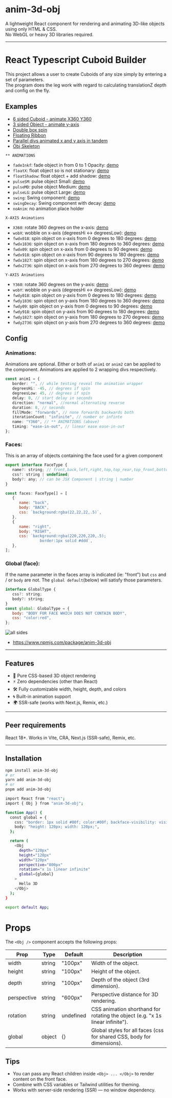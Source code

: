 # anim-3d-obj

A lightweight React component for rendering and animating 3D-like objects using only HTML & CSS.  
No WebGL or heavy 3D libraries required.

---

# React Typescript Cuboid Builder

This project allows a user to create Cuboids of any size simply by entering a set of parameters.  
The program does the leg work with regard to calculating translationZ depth and config on the fly.

## Examples

-  [6 sided Cuboid - animate X360 Y360](https://codesandbox.io/s/anim-3d-obj-all-sides-simple-bf67yg-tzr2v6)
-  [3 sided Object - animate y-axis](https://codesandbox.io/s/anim-3d-obj-3-sides-wobble-y-axis-wglkms)
-  [Double box spin](https://codesandbox.io/s/react-anim-3d-double-box-spin-vbdhg2)
-  [Floating Ribbon](https://codesandbox.io/s/cocky-butterfly-ygwkps)
-  [Parallel divs animated x and y axis in tandem](https://codesandbox.io/s/anim-3d-obj-2-sides-simple-4057y7)
-  [Obj Skeleton](https://codesandbox.io/s/anim-3d-obj-skeleton-5dlk70)

`** ANIMATIONS`

-  `fadeInkf`: fade object in from 0 to 1 Opacity: [demo](https://codesandbox.io/s/anim-3d-obj-fadeinkf-1fozww)
-  `floatX`: float object so is not stationary: [demo](https://codesandbox.io/s/anim-3d-obj-floatx-hzeo42)
-  `floatShadow`: float object + add shadow: [demo](https://codesandbox.io/s/anim-3d-obj-floatshadow-8pp5k0)
-  `pulseSM`: pulse object Small: [demo](https://codesandbox.io/s/anim-3d-obj-pulsesm-k2rjb6)
-  `pulseMD`: pulse object Medium: [demo](https://codesandbox.io/s/anim-3d-obj-pulsemd-sqk2of)
-  `pulseLG`: pulse object Large: [demo](https://codesandbox.io/s/anim-3d-obj-pulselg-qz7x0m)
-  `swing`: Swing component: [demo](https://codesandbox.io/s/anim-3d-obj-swing-snj8li)
-  `swingDecay`: Swing component with decay: [demo](https://codesandbox.io/s/anim-3d-obj-swingdecay-cku0e1)
-  `noAnim`: no animation place holder

`X-AXIS Animations`

-  `X360`: rotate 360 degrees on the x-axis: [demo](https://codesandbox.io/s/anim-3d-obj-x360-7kiuhw)
-  `wobX`: wobble on x-axis (degreesHi <-> degreesLow): [demo](https://codesandbox.io/s/anim-3d-obj-wobx-ldwek7)
-  `fwdx018`: spin object on x-axis from 0 degrees to 180 degrees: [demo](https://codesandbox.io/s/anim-3d-obj-fwd180-v90xyu)
-  `fwdx1836`: spin object on x-axis from 180 degrees to 360 degrees: [demo](https://codesandbox.io/s/anim-3d-obj-fwd1836-mtwuv9)
-  `fwdx09`: spin object on x-axis from 0 degrees to 90 degrees: [demo](https://codesandbox.io/s/anim-3d-obj-fwd09-84vocn)
-  `fwdx918`: spin object on x-axis from 90 degrees to 180 degrees: [demo](https://codesandbox.io/s/anim-3d-obj-fwd918-6039fj)
-  `fwdx1827`: spin object on x-axis from 180 degrees to 270 degrees: [demo](https://codesandbox.io/s/anim-3d-obj-fwdx1827-qpqhtq)
-  `fwdx2736`: spin object on x-axis from 270 degrees to 360 degrees: [demo](https://codesandbox.io/s/anim-3d-obj-fwdx2736-e6c6wg)

`Y-AXIS Animations`

-  `Y360`: rotate 360 degrees on the y-axis: [demo](https://codesandbox.io/s/anim-3d-obj-y360-16lzeb)
-  `wobY`: wobble on y-axis (degreesHi <-> degreesLow): [demo](https://codesandbox.io/s/anim-3d-obj-woby-tkoxms)
-  `fwdy018`: spin object on y-axis from 0 degrees to 180 degrees: [demo](https://codesandbox.io/s/anim-3d-obj-fwdy180-qpqhtq)
-  `fwdy1836`: spin object on y-axis from 180 degrees to 360 degrees: [demo](https://codesandbox.io/s/anim-3d-obj-fwdy1836-qpqhtq)
-  `fwdy09`: spin object on y-axis from 0 degrees to 90 degrees: [demo](https://codesandbox.io/s/anim-3d-obj-fwdy09-elklgr)
-  `fwdy918`: spin object on y-axis from 90 degrees to 180 degrees: [demo](https://codesandbox.io/s/anim-3d-obj-fwdy918-gnym88)
-  `fwdy1827`: spin object on y-axis from 180 degrees to 270 degrees: [demo](https://codesandbox.io/s/anim-3d-obj-fwdy1827-osskgx)
-  `fwdy2736`: spin object on y-axis from 270 degrees to 360 degrees: [demo](https://codesandbox.io/s/anim-3d-obj-fwdy2736-rnbs2q)

## Config

### Animations:

Animations are optional. Either or both of `anim1` or `anim2` can be applied to the component. Animations are applied to 2 wrapping divs respectively.

```typescript
const anim1 = {
   border: "", // while testing reveal the animation wrapper
   degreesHi: -45, // degrees if spin
   degreesLow: 45, // degrees if spin
   delay: 0, // start delay in seconds
   direction: "normal", //normal alternating reverse
   duration: 8, // seconds
   fillMode: "forwards", // none forwards backwards both
   iterationCount: "infinite", // number or infinte
   name: "Y360", // ** ANIMATIONS (above)
   timing: "ease-in-out", // linear ease ease-in-out
};
```

### Faces:

This is an array of objects containing the face used for a given component

```javascript
export interface FaceType {
   name?: string; // front,back,left,right,top,top_rear,top_front,bottom,bottom_rear,bottom_front
   css?: string | undefined;
   body?: any; // can be JSX Component | string | number
}

const faces: FaceType[] = [
   {
      name: "back",
      body: "BACK",
      css: `background:rgba(22,22,22,.5)`,
   },
   {
      name: "right",
      body: "RIGHT",
      css: `background:rgba(220,220,220,.5); 
               border:1px solid #ddd`,
   },
];
```

### Global (face):

If the name parameter in the faces array is indicated (ie: "front") but `css` and / or `body` are not. The `global default`(below) will satisfy those parameters.

```javascript
interface GlobalType {
   css?: string;
   body?: string;
}
const global: GlobalType = {
   body: "BODY FOR FACE WHICH DOES NOT CONTAIN BODY",
   css: "color:red",
};
```

![all sides](https://github.com/mdnelles/anim-3d-obj-npm-publisher/blob/4a9769a6386a3b5425ede9a04b346d5461051ae0/ang1.png?raw=true)

-  https://www.npmjs.com/package/anim-3d-obj

---

## Features

-  🎨 Pure CSS-based 3D object rendering
-  ⚡ Zero dependencies (other than React)
-  🛠 Fully customizable width, height, depth, and colors
-  🌀 Built-in animation support
-  🌍 SSR-safe (works with Next.js, Remix, etc.)

---

## Peer requirements

React 18+. Works in Vite, CRA, Next.js (SSR-safe), Remix, etc.

---

## Installation

```bash
npm install anim-3d-obj
# or
yarn add anim-3d-obj
# or
pnpm add anim-3d-obj

import React from "react";
import { Obj } from "anim-3d-obj";

function App() {
  const global = {
    css: "border: 1px solid #00f; color:#00f; backface-visibility: visible; text-align:center; line-height: 120px; font-size: 14px;",
    body: "height: 120px; width: 120px;",
  };

  return (
    <Obj
      depth="120px"
      height="120px"
      width="120px"
      perspective="800px"
      rotation="x 1s linear infinite"
      global={global}
    >
      Hello 3D
    </Obj>
  );
}

export default App;
```

# Props

The `<Obj />` component accepts the following props:

| Prop        | Type   | Default   | Description                                                                    |
| ----------- | ------ | --------- | ------------------------------------------------------------------------------ |
| width       | string | "100px"   | Width of the object.                                                           |
| height      | string | "100px"   | Height of the object.                                                          |
| depth       | string | "100px"   | Depth of the object (3rd dimension).                                           |
| perspective | string | "600px"   | Perspective distance for 3D rendering.                                         |
| rotation    | string | undefined | CSS animation shorthand for rotating the object (e.g. "x 1s linear infinite"). |
| global      | object | {}        | Global styles for all faces (css for shared CSS, body for dimensions).         |

## Tips

-  You can pass any React children inside `<Obj> ... </Obj>` to render content on the front face.
-  Combine with CSS variables or Tailwind utilities for theming.
-  Works with server-side rendering (SSR) — no window dependency.
